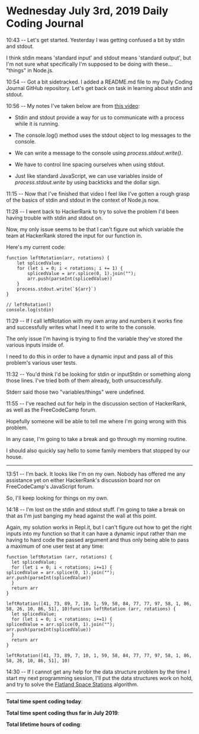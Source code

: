 # Wednesday July 3rd, 2019 Daily Coding Journal

10:43 -- Let's get started. Yesterday I was getting confused a bit by stdin and stdout.

I think stdin means 'standard input' and stdout means 'standard output', but I'm not sure what specifically I'm supposed to be doing with these... "things" in Node.js.

10:54 -- Got a bit sidetracked. I added a README.md file to my Daily Coding Journal GitHub repository. Let's get back on task in learning about stdin and stdout.

10:56 -- My notes I've taken below are from [this video](https://www.youtube.com/watch?v=gQPhH0roJ9s):

* Stdin and stdout provide a way for us to communicate with a process while it is running.

* The console.log() method uses the stdout object to log messages to the console.

* We can write a message to the console using *process.stdout.write()*.

* We have to control line spacing ourselves when using stdout.

* Just like standard JavaScript, we can use variables inside of *process.stdout.write* by using backticks and the dollar sign.

11:15 -- Now that I've finished that video I feel like I've gotten a rough grasp of the basics of stdin and stdout in the context of Node.js now.

11:28 -- I went back to HackerRank to try to solve the problem I'd been having trouble with stdin and stdout on.

Now, my only issue seems to be that I can't figure out which variable the team at HackerRank stored the input for our function in.

Here's my current code:
```
function leftRotation(arr, rotations) {
    let splicedValue;
    for (let i = 0; i < rotations; i += 1) {
        splicedValue = arr.splice(0, 1).join("");
        arr.push(parseInt(splicedValue))
    }
    process.stdout.write(`${arr}`)
}

// leftRotation()
console.log(stdin)
```
11:29 -- If I call leftRotation with my own array and numbers it works fine and successfully writes what I need it to write to the console.

The only issue I'm having is trying to find the variable they've stored the various inputs inside of.

I need to do this in order to have a dynamic input and pass all of this problem's various user tests.

11:32 -- You'd think I'd be looking for stdin or inputStdin or something along those lines. I've tried both of them already, both unsuccessfully.

Stderr said those two "variables/things" were undefined.

11:55 -- I've reached out for help in the discussion section of HackerRank, as well as the FreeCodeCamp forum.

Hopefully someone will be able to tell me where I'm going wrong with this problem.

In any case, I'm going to take a break and go through my morning routine.

I should also quickly say hello to some family members that stopped by our house.
___
13:51 -- I'm back. It looks like I'm on my own. Nobody has offered me any assistance yet on either HackerRank's discussion board nor on FreeCodeCamp's JavaScript forum.

So, I'll keep looking for things on my own.

14:18 -- I'm lost on the stdin and stdout stuff. I'm going to take a break on that as I'm just banging my head against the wall at this point.

Again, my solution works in Repl.it, but I can't figure out how to get the right inputs into my function so that it can have a dynamic input rather than me having to hard code the passed argument and thus only being able to pass a maximum of one user test at any time:
```
function leftRotation (arr, rotations) {
  let splicedValue;
  for (let i = 0; i < rotations; i+=1) {
splicedValue = arr.splice(0, 1).join("");
arr.push(parseInt(splicedValue))
  }
  return arr
}

leftRotation([41, 73, 89, 7, 10, 1, 59, 58, 84, 77, 77, 97, 58, 1, 86, 58, 26, 10, 86, 51], 10)function leftRotation (arr, rotations) {
  let splicedValue;
  for (let i = 0; i < rotations; i+=1) {
splicedValue = arr.splice(0, 1).join("");
arr.push(parseInt(splicedValue))
  }
  return arr
}

leftRotation([41, 73, 89, 7, 10, 1, 59, 58, 84, 77, 77, 97, 58, 1, 86, 58, 26, 10, 86, 51], 10)
```
14:30 -- If I cannot get any help for the data structure problem by the time I start my next programming session, I'll put the data structures work on hold, and try to solve the [Flatland Space Stations](https://www.hackerrank.com/challenges/flatland-space-stations/problem) algorithm.

___
**Total time spent coding today**: 

**Total time spent coding thus far in July 2019**: 

**Total lifetime hours of coding**: 